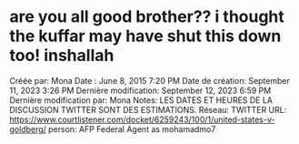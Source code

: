 # are you all good brother?? i thought the kuffar may have shut this down too! inshallah

Créée par: Mona
Date : June 8, 2015 7:20 PM
Date de création: September 11, 2023 3:26 PM
Dernière modification: September 12, 2023 6:59 PM
Dernière modification par: Mona
Notes: LES DATES ET HEURES DE LA DISCUSSION TWITTER SONT DES ESTIMATIONS.
Réseau: TWITTER
URL: https://www.courtlistener.com/docket/6259243/100/1/united-states-v-goldberg/
person: AFP Federal Agent as mohamadmo7